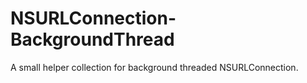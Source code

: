 NSURLConnection-BackgroundThread
================================

A small helper collection for background threaded NSURLConnection.
